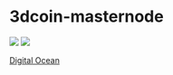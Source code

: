 # 3dcoin-masternode

[![](https://images.microbadger.com/badges/version/hodlitio/3dcoin-masternode.svg)](https://microbadger.com/images/hodlitio/3dcoin-builder "Get your own version badge on microbadger.com")
[![](https://images.microbadger.com/badges/image/hodlitio/3dcoin-masternode.svg)](https://microbadger.com/images/hodlitio/3dcoin-builder "Get your own image badge on microbadger.com")

[Digital Ocean](https://www.digitalocean.com/?refcode=fc06220e24cc)
